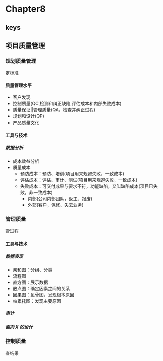 <!--
 * @Author: your name
 * @Date: 2020-09-22 09:19:41
 * @LastEditTime: 2020-10-15 11:27:13
 * @LastEditors: Please set LastEditors
 * @Description: In User Settings Edit
 * @FilePath: \PMP\知识点\Chapter6\index.md
-->

# Chapter8

## keys

## 项目质量管理

### 规划质量管理

定标准

#### 质量管理水平

- 客户发现
- 控制质量(QC,检测和纠正缺陷,评估成本和内部失败成本)
- 质量保证||管理质量(QA，检查并纠正过程)
- 规划和设计(QP)
- 产品质量文化

#### 工具与技术

##### 数据分析

- 成本效益分析
- 质量成本
  - 预防成本：预防、培训(项目用来规避失败，一致成本)
  - 评估成本：评估、审计、测试(项目用来规避失败，一致成本)
  - 失败成本：可交付成果与要求不符，功能缺陷，又叫缺陷成本(项目已失败，非一致成本)
    - 内部(公司内部团队，返工、报废)
    - 外部(客户，保修、失去业务)

### 管理质量

管过程

#### 工具与技术

##### 数据表现

- 亲和图：分组、分类
- 流程图
- 直方图：展示数据
- 散点图：确定因素之间的关系
- 因果图：鱼骨图，发现根本原因
- 帕累托图：发现主要原因

##### 审计

##### 面向 X 的设计

### 控制质量

查结果

